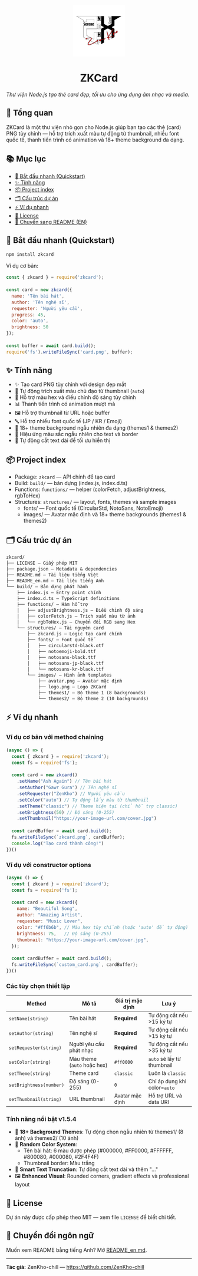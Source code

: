 <p align="center">
  <img src="./build/structures/images/logo.png" alt="ZKCard logo" width="140" />

  <h1 align="center">ZKCard</h1>
  <em>Thư viện Node.js tạo thẻ card đẹp, tối ưu cho ứng dụng âm nhạc và media.</em>
</p>

## 📝 Tổng quan

ZKCard là một thư viện nhỏ gọn cho Node.js giúp bạn tạo các thẻ (card) PNG tùy chỉnh — hỗ trợ trích xuất màu tự động từ thumbnail, nhiều font quốc tế, thanh tiến trình có animation và 18+ theme background đa dạng.

## 📚 Mục lục

- [🚀 Bắt đầu nhanh (Quickstart)](#-bắt-đầu-nhanh-quickstart)
- [✨ Tính năng](#-tính-năng)
- [📦 Project index](#-project-index)
- [🗂️ Cấu trúc dự án](#-cấu-trúc-dự-án)
- [⚡ Ví dụ nhanh](#-ví-dụ-nhanh)
- [🔐 License](#-license)
- [🔁 Chuyển sang README (EN)](README_en.md)

## 🚀 Bắt đầu nhanh (Quickstart)

```bash
npm install zkcard
```

Ví dụ cơ bản:

```javascript
const { zkcard } = require('zkcard');

const card = new zkcard({
  name: 'Tên bài hát',
  author: 'Tên nghệ sĩ', 
  requester: 'Người yêu cầu',
  progress: 45,
  color: 'auto',
  brightness: 50
});

const buffer = await card.build();
require('fs').writeFileSync('card.png', buffer);
```

## ✨ Tính năng

- ✨ Tạo card PNG tùy chỉnh với design đẹp mắt
- 🎨 Tự động trích xuất màu chủ đạo từ thumbnail (`auto`)
- 🌈 Hỗ trợ màu hex và điều chỉnh độ sáng tùy chỉnh
- 📊 Thanh tiến trình có animation mượt mà
- 🖼️ Hỗ trợ thumbnail từ URL hoặc buffer
- 🔤 Hỗ trợ nhiều font quốc tế (JP / KR / Emoji)
- 🎯 18+ theme background ngẫu nhiên đa dạng (themes1 & themes2)
- 🌈 Hiệu ứng màu sắc ngẫu nhiên cho text và border
- 📏 Tự động cắt text dài để tối ưu hiển thị

## 📦 Project index

- Package: `zkcard` — API chính để tạo card
- Build: `build/` — bản dựng (index.js, index.d.ts)
- Functions: `functions/` — helper (colorFetch, adjustBrightness, rgbToHex)
- Structures: `structures/` — layout, fonts, themes và sample images
  - fonts/ — Font quốc tế (CircularStd, NotoSans, NotoEmoji)
  - images/ — Avatar mặc định và 18+ theme backgrounds (themes1 & themes2)

## 🗂️ Cấu trúc dự án

```
zkcard/
├── LICENSE — Giấy phép MIT
├── package.json — Metadata & dependencies
├── README.md — Tài liệu tiếng Việt
├── README_en.md — Tài liệu tiếng Anh
└── build/ — Bản dựng phát hành
    ├── index.js — Entry point chính
    ├── index.d.ts — TypeScript definitions
    ├── functions/ — Hàm hỗ trợ
    │   ├── adjustBrightness.js — Điều chỉnh độ sáng
    │   ├── colorFetch.js — Trích xuất màu từ ảnh
    │   └── rgbToHex.js — Chuyển đổi RGB sang Hex
    └── structures/ — Tài nguyên card
        ├── zkcard.js — Logic tạo card chính  
        ├── fonts/ — Font quốc tế
        │   ├── circularstd-black.otf
        │   ├── notoemoji-bold.ttf
        │   ├── notosans-black.ttf
        │   ├── notosans-jp-black.ttf
        │   └── notosans-kr-black.ttf
        └── images/ — Hình ảnh templates
            ├── avatar.png — Avatar mặc định
            ├── logo.png — Logo ZKCard
            ├── themes1/ — Bộ theme 1 (8 backgrounds)
            └── themes2/ — Bộ theme 2 (10 backgrounds)
```

## ⚡ Ví dụ nhanh

### Ví dụ cơ bản với method chaining

```javascript
(async () => {
  const { zkcard } = require('zkcard');
  const fs = require('fs');

  const card = new zkcard()
    .setName("Ash Again") // Tên bài hát
    .setAuthor("Gawr Gura") // Tên nghệ sĩ
    .setRequester("ZenKho") // Người yêu cầu
    .setColor("auto") // Tự động lấy màu từ thumbnail
    .setTheme("classic") // Theme hiện tại (chỉ hỗ trợ classic)
    .setBrightness(50) // Độ sáng (0-255)
    .setThumbnail("https://your-image-url.com/cover.jpg")

  const cardBuffer = await card.build();
  fs.writeFileSync(`zkcard.png`, cardBuffer);
  console.log("Tạo card thành công!")
})()
```

### Ví dụ với constructor options

```javascript
(async () => {
  const { zkcard } = require('zkcard');
  const fs = require('fs');

  const card = new zkcard({
    name: "Beautiful Song",
    author: "Amazing Artist", 
    requester: "Music Lover",
    color: "#ff6b6b", // Màu hex tùy chỉnh (hoặc 'auto' để tự động)
    brightness: 75,   // Độ sáng (0-255)
    thumbnail: "https://your-image-url.com/cover.jpg",
  });

  const cardBuffer = await card.build();
  fs.writeFileSync(`custom_card.png`, cardBuffer);
})()
```

### Các tùy chọn thiết lập

| Method | Mô tả | Giá trị mặc định | Lưu ý |
|--------|-------|------------------|-------|
| `setName(string)` | Tên bài hát | **Required** | Tự động cắt nếu >15 ký tự |
| `setAuthor(string)` | Tên nghệ sĩ | **Required** | Tự động cắt nếu >15 ký tự |
| `setRequester(string)` | Người yêu cầu phát nhạc | **Required** | Tự động cắt nếu >35 ký tự |
| `setColor(string)` | Màu theme (`auto` hoặc hex) | `#ff0000` | `auto` sẽ lấy từ thumbnail |
| `setTheme(string)` | Theme card | `classic` | Luôn là `classic` |
| `setBrightness(number)` | Độ sáng (0-255) | `0` | Chỉ áp dụng khi color=`auto` |
| `setThumbnail(string)` | URL thumbnail | Avatar mặc định | Hỗ trợ URL và data URI |

### Tính năng nổi bật v1.5.4

- 🎨 **18+ Background Themes**: Tự động chọn ngẫu nhiên từ themes1/ (8 ảnh) và themes2/ (10 ảnh)
- 🌈 **Random Color System**: 
  - Tên bài hát: 6 màu được phép (#000000, #FF0000, #FFFFFF, #800080, #000080, #2F4F4F)
  - Thumbnail border: Màu trắng
- 📏 **Smart Text Truncation**: Tự động cắt text dài và thêm "..." 
- 🖼️ **Enhanced Visual**: Rounded corners, gradient effects và professional layout

## 🔐 License

Dự án này được cấp phép theo MIT — xem file `LICENSE` để biết chi tiết.

## 🔁 Chuyển đổi ngôn ngữ

Muốn xem README bằng tiếng Anh? Mở [README_en.md](README_en.md).

---

**Tác giả:** ZenKho-chill — https://github.com/ZenKho-chill